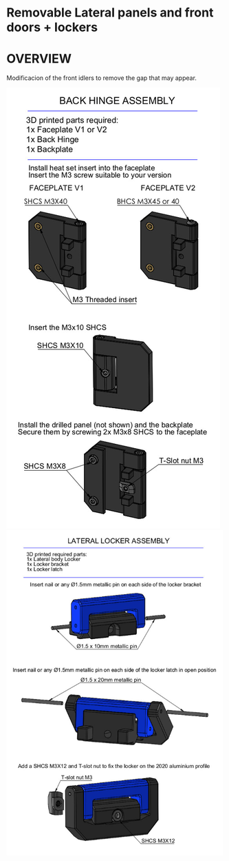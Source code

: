 # Removable Lateral panels and front doors + lockers 
# OVERVIEW
Modificacion of the front idlers to remove the gap that may appear.

![Back Hinge Assembly 3mm](Images/Back_Hinge_Assembly_3mm.jpg)
![Lateral_locker_Assembly_3mm](Images/Lateral_locker_Assembly_3mm.jpg)

